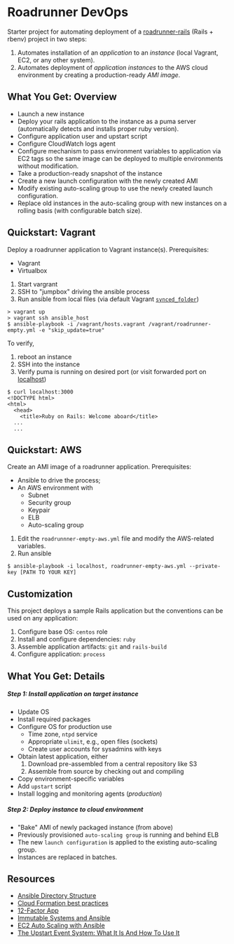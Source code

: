 # Roadrunner DevOps
Starter project for automating deployment of a [roadrunner-rails](https://github.com/department-of-veterans-affairs/roadrunner-rails) (Rails + rbenv) project in two steps:

1. Automates installation of an _application_ to an _instance_ (local Vagrant, EC2, or any other system).
1. Automates deployment of _application instances_ to the AWS cloud environment by creating a production-ready _AMI image_.

## What You Get: Overview
* Launch a new instance
* Deploy your rails application to the instance as a puma server (automatically detects and installs proper ruby version).
* Configure application user and upstart script
* Configure CloudWatch logs agent
* Configure mechanism to pass environment variables to application via EC2 tags so the same image can be deployed to multiple environments without modification.
* Take a production-ready snapshot of the instance
* Create a new launch configuration with the newly created AMI
* Modify existing auto-scaling group to use the newly created launch configuration.
* Replace old instances in the auto-scaling group with new instances on a rolling basis (with configurable batch size).

## Quickstart: Vagrant
Deploy a roadrunner application to Vagrant instance(s). Prerequisites:

* Vagrant
* Virtualbox


1. Start vargrant
1. SSH to "jumpbox" driving the ansible process
1. Run ansible from local files (via default Vagrant [`synced_folder`](synced_folder ))
```shell
> vagrant up
> vagrant ssh ansible_host
$ ansible-playbook -i /vagrant/hosts.vagrant /vagrant/roadrunner-empty.yml -e "skip_update=true"
```

To verify,

1. reboot an instance
1. SSH into the instance
1. Verify puma is running on desired port (or visit forwarded port on [localhost](http://localhost:8881))

```shell
$ curl localhost:3000
<!DOCTYPE html>
<html>
  <head>
    <title>Ruby on Rails: Welcome aboard</title>
  ...
  ...
```

## Quickstart: AWS
Create an AMI image of a roadrunner application. Prerequisites:

* Ansible to drive the process;
* An AWS environment with
   - Subnet
   - Security group
   - Keypair
   - ELB
   - Auto-scaling group


1. Edit the `roadrunnner-empty-aws.yml` file and modify the AWS-related variables.
1. Run ansible

```shell
$ ansible-playbook -i localhost, roadrunner-empty-aws.yml --private-key [PATH TO YOUR KEY]
```

## Customization
This project deploys a sample Rails application but the conventions can be used on any application:

1. Configure base OS: `centos` role
1. Install and configure dependencies: `ruby`
1. Assemble application artifacts: `git` and `rails-build`
1. Configure application: `process`

## What You Get: Details
##### Step 1: Install application on target instance
- Update OS
- Install required packages
- Configure OS for production use
  - Time zone, `ntpd` service
  - Appropriate `ulimit`, e.g., open files (sockets)
  - Create user accounts for sysadmins with keys
- Obtain latest application, either
  1. Download pre-assembled from a central repository like S3
  1. Assemble from source by checking out and compiling
- Copy environment-specific variables
- Add `upstart` script
- Install logging and monitoring agents (*production*)

##### Step 2: Deploy instance to cloud environment
- "Bake" AMI of newly packaged instance (from above)
- Previously provisioned `auto-scaling group` is running and behind ELB
- The new `launch configuration` is applied to the existing auto-scaling group.
- Instances are replaced in batches.

## Resources
* [Ansible Directory Structure](http://docs.ansible.com/ansible/playbooks_best_practices.html#directory-layout)
* [Cloud Formation best practices](http://docs.aws.amazon.com/AWSCloudFormation/latest/UserGuide/best-practices.html)
* [12-Factor App](http://12factor.net/)
* [Immutable Systems and Ansible](https://www.ansible.com/blog/immutable-systems)
* [EC2 Auto Scaling with Ansible](https://atplanet.co/blog/ec2-auto-scaling-with-ansible.html)
* [The Upstart Event System: What It Is And How To Use It](https://www.digitalocean.com/community/tutorials/the-upstart-event-system-what-it-is-and-how-to-use-it)
